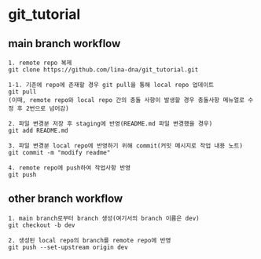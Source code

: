 # git_tutorial

## main branch workflow

```
1. remote repo 복제
git clone https://github.com/lina-dna/git_tutorial.git
```

```
1-1. 기존에 repo에 존재할 경우 git pull을 통해 local repo 업데이트
git pull
(이때, remote repo와 local repo 간의 충돌 사항이 발생할 경우 충돌사항 메뉴얼로 수정 후 2번으로 넘어감)
```

```
2. 파일 변경분 저장 후 staging에 반영(README.md 파일 변경했을 경우)
git add README.md
```

```
3. 파일 변경분 local repo에 반영하기 위해 commit(커밋 메시지로 작업 내용 노트)
git commit -m "modify readme"
```

```
4. remote repo에 push하여 작업사항 반영
git push
```

## other branch workflow
```
1. main branch로부터 branch 생성(여기서의 branch 이름은 dev)
git checkout -b dev
```

```
2. 생성된 local repo의 branch를 remote repo에 반영
git push --set-upstream origin dev
```